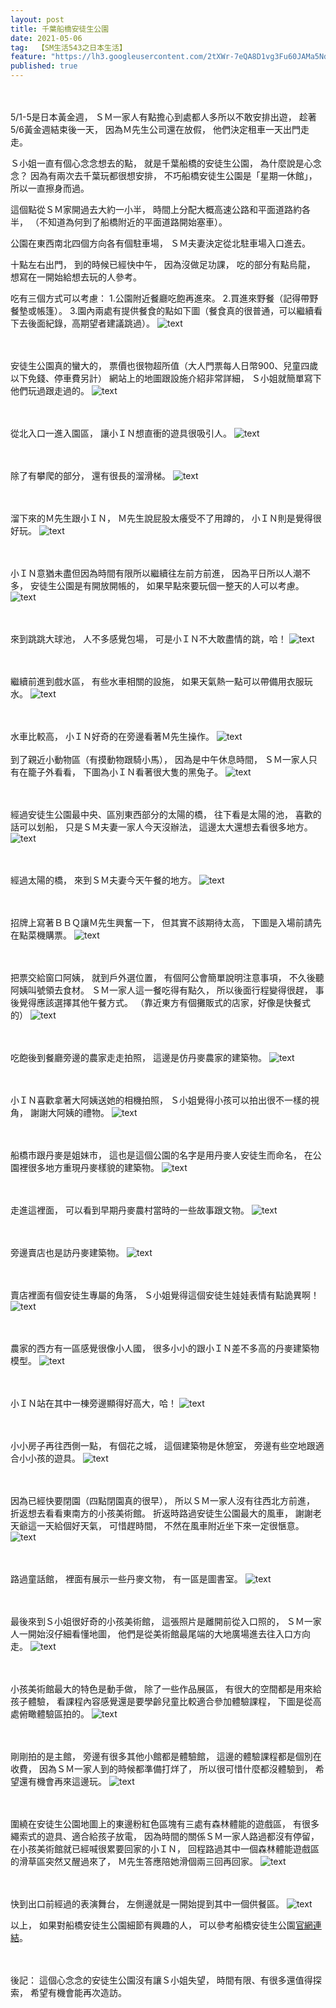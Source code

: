 ```yaml
---
layout: post
title: 千葉船橋安徒生公園
date: 2021-05-06
tag:  【SM生活543之日本生活】
feature: "https://lh3.googleusercontent.com/2tXWr-7eQA8D1vg3Fu60JAMa5NdOV7LMlh7C8FPbx3MflqpHPWB0gxiXkzIrQZFdzQvdSmBm2gKZe2RlBL02lGXeQpHiwP0MnHtteLvxdgBCItRAXEUkln2Dr-cWND9J4PyZVK4q9Ys=w2400"
published: true
---
```


<br><br>
5/1-5是日本黃金週，
ＳＭ一家人有點擔心到處都人多所以不敢安排出遊，
趁著5/6黃金週結束後一天，
因為Ｍ先生公司還在放假，
他們決定租車一天出門走走。

Ｓ小姐一直有個心念念想去的點，
就是千葉船橋的安徒生公園，
為什麼說是心念念？
因為有兩次去千葉玩都很想安排，
不巧船橋安徒生公園是「星期一休館」，
所以一直擦身而過。

這個點從ＳＭ家開過去大約一小半，
時間上分配大概高速公路和平面道路約各半，
（不知道為何到了船橋附近的平面道路開始塞車）。

公園在東西南北四個方向各有個駐車場，
ＳＭ夫妻決定從北駐車場入口進去。

十點左右出門，
到的時候已經快中午，
因為沒做足功課，
吃的部分有點烏龍，
想寫在一開始給想去玩的人參考。

吃有三個方式可以考慮：
1.公園附近餐廳吃飽再進來。
2.買進來野餐（記得帶野餐墊或帳篷）。
3.園內兩處有提供餐食的點如下圖（餐食真的很普通，可以繼續看下去後面紀錄，高期望者建議跳過）。
![text](https://lh3.googleusercontent.com/VbFzO9TVwSACNn4BhoB3bZKfj--Y_TuiDOH3vsebPpyuRE-F76yOHbsxUfeS5uRC5b4C_44Z59AXQf50EvfhnS-7UaI18uLFbMHmbRvpUIw1GQWbN4RiD7X3dVPiaBhN0f5GnAoDRa4=w2400)


<br><br>
安徒生公園真的蠻大的，
票價也很物超所值（大人門票每人日幣900、兒童四歲以下免錢、停車費另計）
網站上的地圖跟設施介紹非常詳細，
Ｓ小姐就簡單寫下他們玩過跟走過的。
![text](https://lh3.googleusercontent.com/VTQZ3eSmt3oM7faan_4E3Q3UvoWnj5ht1RqGGQduzX26P-QJkhaiV5tJP2a_p-jyucKkb6YUa9CoMzqJr1gwyQGWkmbsd3SHc7oKQKS4EtO4iXLBPr6OQ0SPjqgIlLzvY3pAErjSrWk=w2400)


<br><br>
從北入口一進入園區，
讓小ＩＮ想直衝的遊具很吸引人。
![text](https://lh3.googleusercontent.com/EvdHVekvSWGpD9whv6ghtyo7Md0HEDR8leEmQm6zNd1rjf7aTlYTWAu6o9QwGUDRarUh1APRPiKvLDN5gOHUyhy7-UAus0mX5YCxyb4jW8V0Jfrx51hoLnpGrETOVEIkcz-_wTBHK98=w2400)


<br><br>
除了有攀爬的部分，
還有很長的溜滑梯。
![text](https://lh3.googleusercontent.com/0c1xlf7hUv79PW38SsLmP47ktNQY12fpYzN5UUf8p0HKts2a8B6Xs2EqJP8lpGuNmH5tcwya4END_bcpBCw1Rj_lDxesUMQLgJL3R4wS39bh9ZTcYvyO55rN90qWToaKItpu5E5ttWU=w2400)


<br><br>
溜下來的Ｍ先生跟小ＩＮ，
Ｍ先生說屁股太癢受不了用蹲的，
小ＩＮ則是覺得很好玩。
![text](https://lh3.googleusercontent.com/jBqT4wcS1zjUGwx6cBVzy4L83yYOzlszUetkK39hxlmpAxuz1hOg3zlg1kPn0vPA7oaTgUfNVYmpcaFnTo2tGKiV73aBdkdegMGY5yZBFvByB38_ytdxYtgl6e42nawDmgqOqck1_WE=w2400)


<br><br>
小ＩＮ意猶未盡但因為時間有限所以繼續往左前方前進，
因為平日所以人潮不多，
安徒生公園是有開放開帳的，
如果早點來要玩個一整天的人可以考慮。
![text](https://lh3.googleusercontent.com/kvGygnSwWaFSsB-HvxwztMRGWeB5kYkXOvAddXOxmoWN1U3O0ucsPjvOWdpwRkv8iO59qREP4Jd5ozoGYCK4UYcwbukFTsFNX7cf80RHtvJJmLSY_HfzoWLT8HRVVl0P8e2GF1pf5q8=w2400)


<br><br>
來到跳跳大球池，
人不多感覺包場，
可是小ＩＮ不大敢盡情的跳，哈！
![text](https://lh3.googleusercontent.com/aNoEmrKvfvaCiI_Nl6rUFAhO4wv9zB0fP_yEiKNtnVfusoG5Wv02zN_AYEHlQgg0Mf9g-MeySEvI2ghwPvpHui5dwFnarG_TOreL8mu7AW72eG1o-2OWvCj1LvuVnLDojVMGtDNr9Qk=w2400)


<br><br>
繼續前進到戲水區，
有些水車相關的設施，
如果天氣熱一點可以帶備用衣服玩水。
![text](https://lh3.googleusercontent.com/fZncnfmZPwvf1R9eYFSPj1z1I1prN1joiDqKTHYS2-iynnVcKF5cEPc7GkPXpF-O0gjpG-Mg-LbyEp6tCrM2Ovf7wGN6RfIY6STM8gQDtXNFIlHS4v9IJEQb7NM0GSX_xjLO8IYC03c=w2400)


<br><br>
水車比較高，
小ＩＮ好奇的在旁邊看著Ｍ先生操作。
![text](https://lh3.googleusercontent.com/AFlPIQK-cim9xC-7Rm8y4W_i-5_bID53uA5SIGwhw3MDqZ3-ambUO_Y3PGfkJpNxBPVVV18AobymopEdz6JOaILPBq6fxfFXXwk2ZFOONLUF1-6hYmh5IN8x7xeCA8QliOpaWS0nzGg=w2400)
<br><br>
到了親近小動物區（有摸動物跟騎小馬），
因為是中午休息時間，
ＳＭ一家人只有在籠子外看看，
下圖為小ＩＮ看著很大隻的黑兔子。
![text](https://lh3.googleusercontent.com/6Z4kRKjsiyHxTl9yP23g9hqFPziaRBEMR5nK5DBS8X-aJHbwznh2mY2GLUpMOcEo2Gm0EX2Aek0FexfdZ_88_w6XpZXeJmarCvEtcJXIi3BBJImroe_h1PD1B5CPQYa2LIeTGdmptN4=w2400)


<br><br>
經過安徒生公園最中央、區別東西部分的太陽的橋，
往下看是太陽的池，
喜歡的話可以划船，
只是ＳＭ夫妻一家人今天沒辦法，
這邊太大還想去看很多地方。
![text](https://lh3.googleusercontent.com/nTyl-cToSUWd-D6xdhrAGxTGd_nLGhheAj8kAXgAqbN_0KpU0WKhSE3pesWJJfl6dvHxWV5XmdQ6M4oTJplSjQogeg0rC2iAg3XWT0-aIrZGN6_bTK3EIw0KQggfhOOJbJpRxyuxxE0=w2400)


<br><br>
經過太陽的橋，
來到ＳＭ夫妻今天午餐的地方。
![text](https://lh3.googleusercontent.com/jaYWKRB-NyyatxFwX6Iu1BHMZcdThsRLV5Cvrc9GZimL8RE_ufpm8q1MV6W0VYWd80Et34qpUvIKM3qvsvA3-cMt4CfICNjoADabZTGdLqCj7Y3AixyaQ92tVcZA0bH_RzDE-G82OH4=w2400)


<br><br>
招牌上寫著ＢＢＱ讓Ｍ先生興奮一下，
但其實不該期待太高，
下圖是入場前請先在點菜機購票。
![text](https://lh3.googleusercontent.com/_a6dmFlgxrrVfh_2ypRQWcfAIqpM2cIF0V5MOcZ8pJDa9CQnDW6JwrzzxxxTm7G8uOJD1ICpnWieH4-wjjWqQ8_lSazywcc-IvEfW3uGz2YPtbYhhtpnnDpd_qkcJEgb81cNmv6toE8=w2400)


<br><br>
把票交給窗口阿姨，
就到戶外選位置，
有個阿公會簡單說明注意事項，
不久後聽阿姨叫號領去食材。
ＳＭ一家人這一餐吃得有點久，
所以後面行程變得很趕，
事後覺得應該選擇其他午餐方式。
（靠近東方有個攤販式的店家，好像是快餐式的）
![text](https://lh3.googleusercontent.com/3Pvdf02wAo8BDwxflfAfvd1RiEV941iAZp4ivMvWz9hO6FiHCJ-MUrjr1iZkePua5SZYZpz0cH3r0yQ_pFgn85ZqEoCpwvtjB7xA7y7_TpYs6O2iwmQwYLKOkuYPYl7YWb1_NxmfUaA=w2400)


<br><br>
吃飽後到餐廳旁邊的農家走走拍照，
這邊是仿丹麥農家的建築物。
![text](https://lh3.googleusercontent.com/y64sTPM13KKMjcEYXog04PPQlZrmmS2MOa74YHB7XhDRLFb-aLDVe80-gMbh-0Au2kiJVKIVWoVbGdSeKbnb4ggfpD94oN-SRZK-ZLN94qEQoy-x5lJvMCLfcKtr_UBuWunFlvesQFo=w2400)


<br><br>
小ＩＮ喜歡拿著大阿姨送她的相機拍照，
Ｓ小姐覺得小孩可以拍出很不一樣的視角，
謝謝大阿姨的禮物。
![text](https://lh3.googleusercontent.com/Y0QJoZh8gd_G5TpUCeGd0iIUCx0yZ7PyKlj-lU4fyy4ZehjwtrAJozP4Zwn-ayVTXzTb9BjZ0rL5xzQYeNbqucJAFS2Zlzl8umNqueTIaQBhtJAckBYxgQ3CSwK6VSvUpQnxzIR4pdE=w2400)


<br><br>
船橋市跟丹麥是姐妹市，
這也是這個公園的名字是用丹麥人安徒生而命名，
在公園裡很多地方重現丹麥樣貌的建築物。
![text](https://lh3.googleusercontent.com/MfZWt-HgsIqgZoGhaUgEuBLry7FgiFKGu5mus_V41NiPTyUy4LbXHPeexb6w0dMzUPv0L7O8hryDV3yVpQA3AqsbVLGAsiJUIKpatOeAgpzK8hJk--5Rj4sPQtQyoa7tDc1rzUG2Oak=w2400)


<br><br>
走進這裡面，
可以看到早期丹麥農村當時的一些故事跟文物。
![text](https://lh3.googleusercontent.com/ozJsoU2KSttyL9POULQDz4Qab18K146z3r2CdKoXNI9xpGu-6IVNjJgoJxRpR3cdxi7INjJP8hrjpAu8LEqksb7h8UN-CErM4IEXF2E0qdT94_1nNl8WHKiLU0h0QtNK3YgREhBhxmM=w2400)


<br><br>
旁邊賣店也是訪丹麥建築物。
![text](https://lh3.googleusercontent.com/F3-XI8HV4toJ2F4CHiRGbMe9rPjJO2QZnObYlWsmbrlYXyVDMO2G4XdmuO-wv_rIE0yFZs1bMJ7C7Ay9jxoW8qWrRTSS3g17MXQeKa2h9BWMN7A-W70XgnXHemQgoPcT6tiKbwHFasw=w2400)


<br><br>
賣店裡面有個安徒生專屬的角落，
Ｓ小姐覺得這個安徒生娃娃表情有點詭異啊！
![text](https://lh3.googleusercontent.com/gPm0OHktcGrB2jQIHV03eOQMUuGwi5iBF6M__UoBTdRL6ojlZkvyK5Ci_qB8IswonnECa5XeFjUtRDdcb4Hii8W9MKVKlI9o1wPQbIkO22hA150pVxjLaLOILNHZZ06PJkFUlEeAWa8=w2400)


<br><br>
農家的西方有一區感覺很像小人國，
很多小小的跟小ＩＮ差不多高的丹麥建築物模型。
![text](https://lh3.googleusercontent.com/NumAurprtLX2SL67gjPKBJvHUmf7EtUPay2LAPjANtkXWyMEQ6_jYRritKmrEoVSTH0nVE717rPYUENKfeonwf_ESHt_OX-ulmaxzJ6A5TsqhD3Sh-RHyonQq2w2I2Dvl43VzHqgHzE=w2400)


<br><br>
小ＩＮ站在其中一棟旁邊顯得好高大，哈！
![text](https://lh3.googleusercontent.com/2C2iOxaRWr1uJSH2Qe_yu62DlthIwr3AldesXAiaB8cVlgJDVcSpecdxaT_X0s9wm1NyaQE3or4aIb8PoGsCISIPQHZzdlD5cdS9-G-ZxGqvo8SMqzZ63-aooBPU1Mcg0OK1drVrcEc=w2400)


<br><br>
小小房子再往西側一點，
有個花之城，
這個建築物是休憩室，
旁邊有些空地跟適合小小孩的遊具。
![text](https://lh3.googleusercontent.com/t91oThwXCDtzmBA8RJc5wQl6a-_CXMT_ZNNwLVUi5ytZPpBo-seO3bf50uk8Mvyx-n94U_ySMEpCpUo7ndKID3iwup0HQmM_TvevvCz4JucFtDY8cKjsnMGFVJMmrocuarLR03KDfEw=w2400)


<br><br>
因為已經快要閉園（四點閉園真的很早），
所以ＳＭ一家人沒有往西北方前進，
折返想去看看東南方的小孩美術館。
折返時路過安徒生公園最大的風車，
謝謝老天爺這一天給個好天氣，
可惜趕時間，
不然在風車附近坐下來一定很愜意。
![text](https://lh3.googleusercontent.com/UOqp93gGN2E5nFNNPurXp6TXvuCQjkSK_vmi7_hTOYsUCb05AUgdEUpNrY30YF6l7XsOYHOkDbOPnbe9hc32-Eqf3ooiqghT8j4Rgets_Cn1o1TI4JOqzO60AFgCy60rUIzMEGjwOqk=w2400)


<br><br>
路過童話館，
裡面有展示一些丹麥文物，
有一區是圖書室。
![text](https://lh3.googleusercontent.com/_1-CYtKsjlQfEYWE9OGRrPIr10reOQf9sXVviHhDfBXclZHiLK_1Ge-YazKmej4V3-BInOUcu9uK-Iml6Kk5R6oi0pDdWALHC9vbnXuwfw6STIiLkDhazqLVT9ZF_YnSb54cZC48wbQ=w2400)


<br><br>
最後來到Ｓ小姐很好奇的小孩美術館，
這張照片是離開前從入口照的，
ＳＭ一家人一開始沒仔細看懂地圖，
他們是從美術館最尾端的大地廣場進去往入口方向走。
![text](https://lh3.googleusercontent.com/6s4UyHIwYGKN-dd63qyZMWeFyv7LMxxwJW2xH9vcxUyf_CQvLBgauh4bcN2z-u9ArWrtsxuXr9K8FC-0Pd8fGASQpjWwdsp2xetaEfa7rYvRiRMUWDvwsnZz3en5OwG3LL8KiFDTEGI=w2400)


<br><br>
小孩美術館最大的特色是動手做，
除了一些作品展區，
有很大的空間都是用來給孩子體驗，
看課程內容感覺還是要學齡兒童比較適合參加體驗課程，
下圖是從高處俯瞰體驗區拍的。
![text](https://lh3.googleusercontent.com/YQTQUKSnf6L9EKfClAzS7LhYVe7mRVNVrJ1Wrqf9RCDUZ9iNJ2HUm9QyE386N4Xa3W6jijBst4FW4KsLafBbUqo0e-ip7ZtelEcdfZPQeLp5VcZdP8y7TAhfI85CJfqxf24VqHa0vgM=w2400)


<br><br>
剛剛拍的是主館，
旁邊有很多其他小館都是體驗館，
這邊的體驗課程都是個別在收費，
因為ＳＭ一家人到的時候都準備打烊了，
所以很可惜什麼都沒體驗到，
希望還有機會再來這邊玩。
![text](https://lh3.googleusercontent.com/kKwEBNvy2OQw5SuDNELYckjTjffekg4TuSUrN7hEdpll6ljBP5NYOlb9UzOdGzxN9LpaxfNaOHG-eWGsE0iwbbYDm02okMrW8Od5BVuuNi4Sqp4jGj551KkCdC4cdhLrvfRD4TGwlDM=w2400)


<br><br>
圍繞在安徒生公園地圖上的東邊粉紅色區塊有三處有森林體能的遊戲區，
有很多繩索式的遊具、適合給孩子放電，
因為時間的關係ＳＭ一家人路過都沒有停留，
在小孩美術館就已經喊很累要回家的小ＩＮ，
回程路過其中一個森林體能遊戲區的滑草區突然又醒過來了，
Ｍ先生答應陪她滑個兩三回再回家。
![text](https://lh3.googleusercontent.com/CTPCCE0o205FxnsM_DwfQnPRy7fW1vjv6nKj7R7a1xh-YAXF79tbSgc2pFZrV-WwxQduJU6qwWCdc0xyzJ535N8-QSvFylJJp1J4VwpXxIgbxrQZSLwSkKeaiWK5SFN68rwhSI7vL48=w2400)


<br><br>
快到出口前經過的表演舞台，
左側邊就是一開始提到其中一個供餐區。
![text](https://lh3.googleusercontent.com/s-shbhwU-QEWJoSYztDYKKa1-6Gtrshj-wZ7nmMi0hKJBABv-mB7JaZBp5nurZd3k5k6CBg9Dy2d3lf7Hm8OB-Bq4FKGBO25VXRlwigRoWs3gv57rENZbw1LHZkEpDFLNYfRZfBgbng=w2400)


以上，
如果對船橋安徒生公園細節有興趣的人，
可以參考船橋安徒生公園[官網連結](http://www.park-funabashi.or.jp/and/)。

<br><br>
後記：
這個心念念的安徒生公園沒有讓Ｓ小姐失望，
時間有限、有很多還值得探索，
希望有機會能再次造訪。






